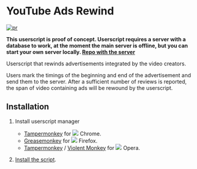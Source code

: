 # YouTube Ads Rewind
[![pr](https://img.shields.io/badge/PRs-welcome-brightgreen.svg)](http://makeapullrequest.com)
[![]()]()

**This userscript is proof of concept.  Userscript requires a server with a database to work, at the moment the main server is offline, but you can start your own server locally. [Repo with the server](https://github.com/VChet/Youtube-Ads-Rewind-server)**

Userscript that rewinds advertisements integrated by the video creators.

Users mark the timings of the beginning and end of the advertisement and send them to the server. After a sufficient number of reviews is reported, the span of video containing ads will be rewound by the userscript.


## Installation
1. Install userscript manager
    * [Tampermonkey](https://tampermonkey.net/?ext=dhdg&browser=chrome) for <img src="https://raw.githubusercontent.com/alrra/browser-logos/master/src/chrome/chrome_16x16.png" /> Chrome.
    * [Greasemonkey](https://addons.mozilla.org/en-US/firefox/addon/greasemonkey/) for <img src="https://raw.githubusercontent.com/alrra/browser-logos/master/src/firefox/firefox_16x16.png" /> Firefox.
    * [Tampermonkey](https://tampermonkey.net/?ext=dhdg&browser=opera) / [Violent Monkey](https://addons.opera.com/en/extensions/details/violent-monkey/) for <img src="https://raw.githubusercontent.com/alrra/browser-logos/master/src/opera/opera_16x16.png" /> Opera.

2. [Install the script](	https://github.com/VChet/Youtube-Ads-Rewind/raw/master/rewind.user.js).
